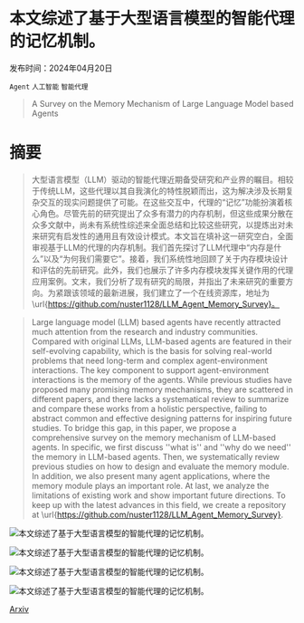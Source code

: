 # 本文综述了基于大型语言模型的智能代理的记忆机制。

发布时间：2024年04月20日

`Agent` `人工智能` `智能代理`

> A Survey on the Memory Mechanism of Large Language Model based Agents

# 摘要

> 大型语言模型（LLM）驱动的智能代理近期备受研究和产业界的瞩目。相较于传统LLM，这些代理以其自我演化的特性脱颖而出，这为解决涉及长期复杂交互的现实问题提供了可能。在这些交互中，代理的“记忆”功能扮演着核心角色。尽管先前的研究提出了众多有潜力的内存机制，但这些成果分散在众多文献中，尚未有系统性综述来全面总结和比较这些研究，以提炼出对未来研究有启发性的通用且有效设计模式。本文旨在填补这一研究空白，全面审视基于LLM的代理的内存机制。我们首先探讨了LLM代理中“内存是什么”以及“为何我们需要它”。接着，我们系统性地回顾了关于内存模块设计和评估的先前研究。此外，我们也展示了许多内存模块发挥关键作用的代理应用案例。文末，我们分析了现有研究的局限，并指出了未来研究的重要方向。为紧跟该领域的最新进展，我们建立了一个在线资源库，地址为 \url{https://github.com/nuster1128/LLM_Agent_Memory_Survey}。

> Large language model (LLM) based agents have recently attracted much attention from the research and industry communities. Compared with original LLMs, LLM-based agents are featured in their self-evolving capability, which is the basis for solving real-world problems that need long-term and complex agent-environment interactions. The key component to support agent-environment interactions is the memory of the agents. While previous studies have proposed many promising memory mechanisms, they are scattered in different papers, and there lacks a systematical review to summarize and compare these works from a holistic perspective, failing to abstract common and effective designing patterns for inspiring future studies. To bridge this gap, in this paper, we propose a comprehensive survey on the memory mechanism of LLM-based agents. In specific, we first discuss ''what is'' and ''why do we need'' the memory in LLM-based agents. Then, we systematically review previous studies on how to design and evaluate the memory module. In addition, we also present many agent applications, where the memory module plays an important role. At last, we analyze the limitations of existing work and show important future directions. To keep up with the latest advances in this field, we create a repository at \url{https://github.com/nuster1128/LLM_Agent_Memory_Survey}.

![本文综述了基于大型语言模型的智能代理的记忆机制。](../../..//opt/data/Projects/HuggingArxiv/paper_images/2404.13501/x1.png)

![本文综述了基于大型语言模型的智能代理的记忆机制。](../../..//opt/data/Projects/HuggingArxiv/paper_images/2404.13501/cx1.png)

![本文综述了基于大型语言模型的智能代理的记忆机制。](../../..//opt/data/Projects/HuggingArxiv/paper_images/2404.13501/cx2.png)

![本文综述了基于大型语言模型的智能代理的记忆机制。](../../..//opt/data/Projects/HuggingArxiv/paper_images/2404.13501/cx3.png)

[Arxiv](https://arxiv.org/abs/2404.13501)